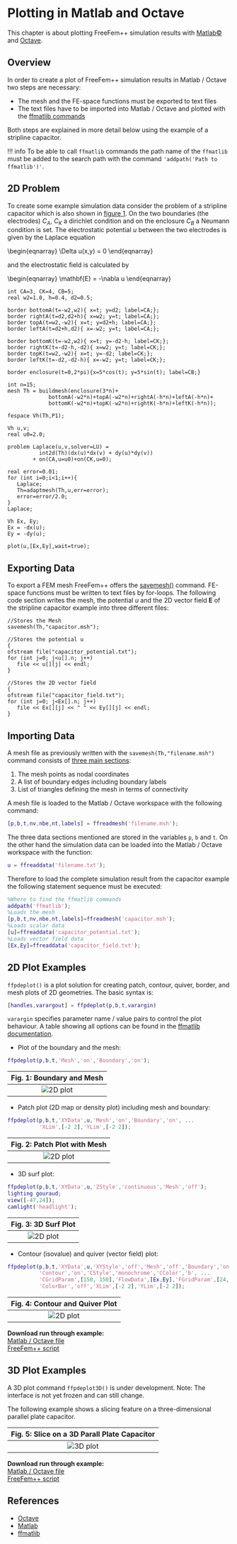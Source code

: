 # Plotting in Matlab and Octave

This chapter is about plotting FreeFem++ simulation results with [Matlab&copy; ](https://www.mathworks.com/) and [Octave](https://www.gnu.org/software/octave/).

## Overview

In order to create a plot of FreeFem++ simulation results in Matlab / Octave two steps are necessary:

  * The mesh and the FE-space functions must be exported to text files
  * The text files have to be imported into Matlab / Octave and plotted with the [ffmatlib commands](https://github.com/samplemaker/freefem_matlab_octave_plot)

Both steps are explained in more detail below using the example of a stripline capacitor.

!!! info
	To be able to call `ffmatlib` commands the path name of the `ffmatlib` must be added to the search path with the command `'addpath('Path to ffmatlib')'`.

## 2D Problem

To create some example simulation data consider the problem of a stripline capacitor which is also shown in [figure 1](#Fig1). On the two boundaries (the electrodes) $C_{A}$, $C_{K}$ a dirichlet condition and on the enclosure $C_{B}$ a Neumann condition is set. The electrostatic potential $u$ between the two electrodes is given by the Laplace equation

\begin{eqnarray}
	\Delta u(x,y) = 0
\end{eqnarray}

and the electrostatic field is calculated by

\begin{eqnarray}
	\mathbf{E} = -\nabla u
\end{eqnarray}

```freefem
int CA=3, CK=4, CB=5;
real w2=1.0, h=0.4, d2=0.5;

border bottomA(t=-w2,w2){ x=t; y=d2; label=CA;};
border rightA(t=d2,d2+h){ x=w2; y=t; label=CA;};
border topA(t=w2,-w2){ x=t; y=d2+h; label=CA;};
border leftA(t=d2+h,d2){ x=-w2; y=t; label=CA;};

border bottomK(t=-w2,w2){ x=t; y=-d2-h; label=CK;};
border rightK(t=-d2-h,-d2){ x=w2; y=t; label=CK;};
border topK(t=w2,-w2){ x=t; y=-d2; label=CK;};
border leftK(t=-d2,-d2-h){ x=-w2; y=t; label=CK;};

border enclosure(t=0,2*pi){x=5*cos(t); y=5*sin(t); label=CB;}

int n=15;
mesh Th = buildmesh(enclosure(3*n)+
             bottomA(-w2*n)+topA(-w2*n)+rightA(-h*n)+leftA(-h*n)+
             bottomK(-w2*n)+topK(-w2*n)+rightK(-h*n)+leftK(-h*n));

fespace Vh(Th,P1);

Vh u,v;
real u0=2.0;

problem Laplace(u,v,solver=LU) =
          int2d(Th)(dx(u)*dx(v) + dy(u)*dy(v))
        + on(CA,u=u0)+on(CK,u=0);

real error=0.01;
for (int i=0;i<1;i++){
   Laplace;
   Th=adaptmesh(Th,u,err=error);
   error=error/2.0;
}
Laplace;

Vh Ex, Ey;
Ex = -dx(u);
Ey = -dy(u);

plot(u,[Ex,Ey],wait=true);
```

## Exporting Data

To export a FEM mesh FreeFem++ offers the [savemesh()](../documentation/MeshGeneration/#data-structures-and-readwrite-statements-for-a-mesh) command. FE-space functions must be written to text files by for-loops. The following code section writes the mesh, the potential $u$ and the 2D vector field $\mathbf{E}$ of the stripline capacitor example into three different files:

```freefem
//Stores the Mesh
savemesh(Th,"capacitor.msh");

//Stores the potential u
{
ofstream file("capacitor_potential.txt");
for (int j=0; j<u[].n; j++)
   file << u[][j] << endl;
}

//Stores the 2D vector field
{
ofstream file("capacitor_field.txt");
for (int j=0; j<Ex[].n; j++)
   file << Ex[][j] << " " << Ey[][j] << endl;
}
```

## Importing Data

A mesh file as previously written with the `savemesh(Th,"filename.msh")` command consists of [three main sections](../documentation/MeshGeneration/#data-structures-and-readwrite-statements-for-a-mesh):

1. The mesh points as nodal coordinates  
2. A list of boundary edges including boundary labels  
3. List of triangles defining the mesh in terms of connectivity  

A mesh file is loaded to the Matlab / Octave workspace with the following command:

```Matlab
[p,b,t,nv,nbe,nt,labels] = ffreadmesh('filename.msh');
```

The three data sections mentioned are stored in the variables `p`, `b` and `t`. On the other hand the simulation data can be loaded into the Matlab / Octave workspace with the function:

```Matlab
u = ffreaddata('filename.txt');
```

Therefore to load the complete simulation result from the capacitor example the following statement sequence must be executed:

```Matlab
%Where to find the ffmatlib commands
addpath('ffmatlib');
%Loads the mesh
[p,b,t,nv,nbe,nt,labels]=ffreadmesh('capacitor.msh');
%Loads scalar data
[u]=ffreaddata('capacitor_potential.txt');
%Loads vector field data
[Ex,Ey]=ffreaddata('capacitor_field.txt');
```

## 2D Plot Examples

`ffpdeplot()` is a plot solution for creating patch, contour, quiver, border, and mesh plots of 2D geometries. The basic syntax is:

```Matlab
[handles,varargout] = ffpdeplot(p,b,t,varargin)
```

`varargin` specifies parameter name / value pairs to control the plot behaviour. A table showing all options can be found in the [ffmatlib documentation](https://github.com/samplemaker/freefem_matlab_octave_plot).

  * Plot of the boundary and the mesh:

```Matlab
ffpdeplot(p,b,t,'Mesh','on','Boundary','on');
```

<center>

|<a name="Fig1">Fig. 1:</a> Boundary and Mesh|
|:----:|
|![2D plot](images/capacitor_boundary_mesh_500x400.png)|

</center>

  * Patch plot (2D map or density plot) including mesh and boundary:

```Matlab
ffpdeplot(p,b,t,'XYData',u,'Mesh','on','Boundary','on', ...
          'XLim',[-2 2],'YLim',[-2 2]);
```

<center>

|<a name="Fig2">Fig. 2:</a> Patch Plot with Mesh|
|:----:|
|![2D plot](images/capacitor_patch_500x400.png)|

</center>

  * 3D surf plot:

```Matlab
ffpdeplot(p,b,t,'XYData',u,'ZStyle','continuous','Mesh','off');
lighting gouraud;
view([-47,24]);
camlight('headlight');
```

<center>

|<a name="Fig3">Fig. 3:</a> 3D Surf Plot|
|:----:|
|![2D plot](images/capacitor_surf_500x400.png)|

</center>

  * Contour (isovalue) and quiver (vector field) plot:

```Matlab
ffpdeplot(p,b,t,'XYData',u,'XYStyle','off','Mesh','off','Boundary','on', ...
          'Contour','on','CStyle','monochrome','CColor','b', ...
          'CGridParam',[150, 150],'FlowData',[Ex,Ey],'FGridParam',[24, 24], ...
          'ColorBar','off','XLim',[-2 2],'YLim',[-2 2]);
```

<center>

|<a name="Fig4">Fig. 4:</a> Contour and Quiver Plot|
|:----:|
|![2D plot](images/capacitor_contour_quiver_500x400.png)|

</center>


**Download run through example:**  
[Matlab / Octave file](../tutorial/scripts/matlab_octave_2d_examples.m)  
[FreeFem++ script](../tutorial/scripts/matlab_octave_2d_examples.edp)

## 3D Plot Examples

A 3D plot command `ffpdeplot3D()` is under development. Note: The interface is not yet frozen and can still change.

The following example shows a slicing feature on a three-dimensional parallel plate capacitor.

<center>

|<a name="Fig5">Fig. 5:</a> Slice on a 3D Parall Plate Capacitor|
|:----:|
|![3D plot](images/capacitor3d_slice_500x400.png)|

</center>

**Download run through example:**  
[Matlab / Octave file](../tutorial/scripts/matlab_octave_3d_examples.m)  
[FreeFem++ script](../tutorial/scripts/matlab_octave_3d_examples.edp)

## References

  * [Octave][octave]
  * [Matlab][matlab]
  * [ffmatlib][ffmatlib]

[ffmatlib]:   https://github.com/samplemaker/freefem_matlab_octave_plot
             "Interface to plot FreeFem++ results in Matlab / Octave"
[octave]:     https://www.gnu.org/software/octave/
             "GNU Octave scientific programming language"
[matlab]:     https://www.mathworks.com/
             "Matlab scientific programming language"

